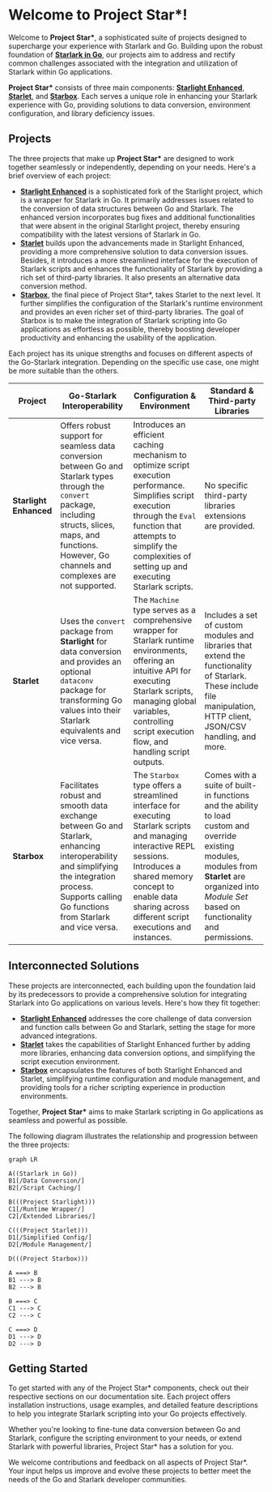 # Welcome to Project Star*!

Welcome to **Project Star\***, a sophisticated suite of projects designed to supercharge your experience with Starlark and Go. Building upon the robust foundation of [**Starlark in Go**](https://github.com/google/starlark-go), our projects aim to address and rectify common challenges associated with the integration and utilization of Starlark within Go applications.

**Project Star\*** consists of three main components: [**Starlight Enhanced**](https://github.com/1set/starlight), [**Starlet**](https://github.com/1set/starlet), and [**Starbox**](https://github.com/1set/starbox). Each serves a unique role in enhancing your Starlark experience with Go, providing solutions to data conversion, environment configuration, and library deficiency issues.

## Projects

The three projects that make up **Project Star\*** are designed to work together seamlessly or independently, depending on your needs. Here's a brief overview of each project:

- [**Starlight Enhanced**](https://github.com/1set/starlight) is a sophisticated fork of the Starlight project, which is a wrapper for Starlark in Go. It primarily addresses issues related to the conversion of data structures between Go and Starlark. The enhanced version incorporates bug fixes and additional functionalities that were absent in the original Starlight project, thereby ensuring compatibility with the latest versions of Starlark in Go.
- [**Starlet**](https://github.com/1set/starlet) builds upon the advancements made in Starlight Enhanced, providing a more comprehensive solution to data conversion issues. Besides, it introduces a more streamlined interface for the execution of Starlark scripts and enhances the functionality of Starlark by providing a rich set of third-party libraries. It also presents an alternative data conversion method.
- [**Starbox**](https://github.com/1set/starbox), the final piece of Project Star*, takes Starlet to the next level. It further simplifies the configuration of the Starlark's runtime environment and provides an even richer set of third-party libraries. The goal of Starbox is to make the integration of Starlark scripting into Go applications as effortless as possible, thereby boosting developer productivity and enhancing the usability of the application.

Each project has its unique strengths and focuses on different aspects of the Go-Starlark integration. Depending on the specific use case, one might be more suitable than the others.

| Project                | Go-Starlark Interoperability                                                                                                                                                                                          | Configuration & Environment                                                                                                                                                                                                                  | Standard & Third-party Libraries                                                                                                                                                                        |
|------------------------|-----------------------------------------------------------------------------------------------------------------------------------------------------------------------------------------------------------------------|----------------------------------------------------------------------------------------------------------------------------------------------------------------------------------------------------------------------------------------------|---------------------------------------------------------------------------------------------------------------------------------------------------------------------------------------------------------|
| **Starlight Enhanced** | Offers robust support for seamless data conversion between Go and Starlark types through the `convert` package, including structs, slices, maps, and functions. However, Go channels and complexes are not supported. | Introduces an efficient caching mechanism to optimize script execution performance. Simplifies script execution through the `Eval` function that attempts to simplify the complexities of setting up and executing Starlark scripts.         | No specific third-party libraries extensions are provided.                                                                                                                                              |
| **Starlet**            | Uses the `convert` package from **Starlight** for data conversion and provides an optional `dataconv` package for transforming Go values into their Starlark equivalents and vice versa.                              | The `Machine` type serves as a comprehensive wrapper for Starlark runtime environments, offering an intuitive API for executing Starlark scripts, managing global variables, controlling script execution flow, and handling script outputs. | Includes a set of custom modules and libraries that extend the functionality of Starlark. These include file manipulation, HTTP client, JSON/CSV handling, and more.                                    |
| **Starbox**            | Facilitates robust and smooth data exchange between Go and Starlark, enhancing interoperability and simplifying the integration process. Supports calling Go functions from Starlark and vice versa.                  | The `Starbox` type offers a streamlined interface for executing Starlark scripts and managing interactive REPL sessions. Introduces a shared memory concept to enable data sharing across different script executions and instances.         | Comes with a suite of built-in functions and the ability to load custom and override existing modules, modules from **Starlet** are organized into *Module Set* based on functionality and permissions. |

## Interconnected Solutions

These projects are interconnected, each building upon the foundation laid by its predecessors to provide a comprehensive solution for integrating Starlark into Go applications on various levels. Here's how they fit together:

- [**Starlight Enhanced**](https://github.com/1set/starlight) addresses the core challenge of data conversion and function calls between Go and Starlark, setting the stage for more advanced integrations.
- [**Starlet**](https://github.com/1set/starlet) takes the capabilities of Starlight Enhanced further by adding more libraries, enhancing data conversion options, and simplifying the script execution environment.
- [**Starbox**](https://github.com/1set/starbox) encapsulates the features of both Starlight Enhanced and Starlet, simplifying runtime configuration and module management, and providing tools for a richer scripting experience in production environments.

Together, **Project Star\*** aims to make Starlark scripting in Go applications as seamless and powerful as possible.

The following diagram illustrates the relationship and progression between the three projects:

```mermaid
graph LR

A((Starlark in Go))
B1[/Data Conversion/]
B2[/Script Caching/]

B(((Project Starlight)))
C1[/Runtime Wrapper/]
C2[/Extended Libraries/]

C(((Project Starlet)))
D1[/Simplified Config/]
D2[/Module Management/]

D(((Project Starbox)))

A ===> B
B1 ---> B
B2 ---> B

B ===> C
C1 ---> C
C2 ---> C

C ===> D
D1 ---> D
D2 ---> D
```

## Getting Started

To get started with any of the Project Star* components, check out their respective sections on our documentation site. Each project offers installation instructions, usage examples, and detailed feature descriptions to help you integrate Starlark scripting into your Go projects effectively.

Whether you're looking to fine-tune data conversion between Go and Starlark, configure the scripting environment to your needs, or extend Starlark with powerful libraries, Project Star* has a solution for you.

We welcome contributions and feedback on all aspects of Project Star*. Your input helps us improve and evolve these projects to better meet the needs of the Go and Starlark developer communities.
